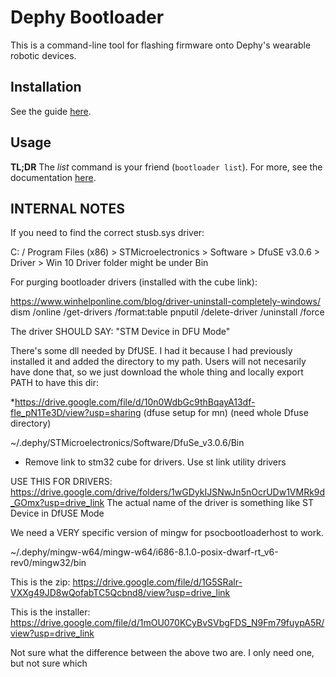 # Dephy Bootloader

This is a command-line tool for flashing firmware onto Dephy's wearable robotic devices.


## Installation
See the guide [here](./docs/install.md).


## Usage

**TL;DR** The *list* command is your friend (`bootloader list`).
For more, see the documentation [here](./docs/api.md).


## INTERNAL NOTES

If you need to find the correct stusb.sys driver:

C: / Program Files (x86) > STMicroelectronics > Software > DfuSE v3.0.6 > Driver > Win 10
Driver folder might be under Bin


For purging bootloader drivers (installed with the cube link):

https://www.winhelponline.com/blog/driver-uninstall-completely-windows/
dism /online /get-drivers /format:table
pnputil /delete-driver <Published Name> /uninstall /force

The driver SHOULD SAY: "STM Device in DFU Mode"


There's some dll needed by DfUSE. I had it because I had previously installed it and
added the directory to my path. Users will not necesarily have done that, so we just
download the whole thing and locally export PATH to have this dir:

*https://drive.google.com/file/d/10n0WdbGc9thBqayA13df-fIe_pN1Te3D/view?usp=sharing (dfuse setup for mn) (need whole Dfuse directory)

~/.dephy/STMicroelectronics/Software/DfuSe_v3.0.6/Bin

* Remove link to stm32 cube for drivers. Use st link utility drivers


USE THIS FOR DRIVERS: https://drive.google.com/drive/folders/1wGDykIJSNwJn5nOcrUDw1VMRk9d_GOmx?usp=drive_link
The actual name of the driver is something like ST Device in DfUSE Mode


We need a VERY specific version of mingw for psocbootloaderhost to work.

~/.dephy/mingw-w64/mingw-w64/i686-8.1.0-posix-dwarf-rt_v6-rev0/mingw32/bin

This is the zip: https://drive.google.com/file/d/1G5SRalr-VXXg49JD8wQofabTC5Qcbnd8/view?usp=drive_link

This is the installer: https://drive.google.com/file/d/1mOU070KCyBvSVbgFDS_N9Fm79fuypA5R/view?usp=drive_link

Not sure what the difference between the above two are. I only need one, but not sure which
